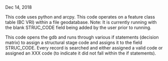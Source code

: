 Dec 14, 2018

This code uses python and arcpy.
This code operates on a feature class table (BC VRI) within a file geodatabase.
Note:  It is currently running with the blank STRUC_CODE field being added by the user prior to running.

This code opens the gdb and runs through various if statements (decision matrix) to assign a structural stage code
and assigns it to the field STRUC_CODE.  Every record is searched and either assigned a valid code or assigned
an XXX code (to indicate it did not fall within the if statements).
